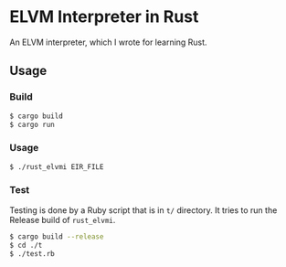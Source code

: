 # ELVM Interpreter in Rust

An ELVM interpreter, which I wrote for learning Rust.

## Usage

### Build

```bash
$ cargo build
$ cargo run 
```

### Usage

```bash
$ ./rust_elvmi EIR_FILE
```

### Test

Testing is done by a Ruby script that is in `t/` directory. It tries to run the Release build of `rust_elvmi`.

```bash
$ cargo build --release
$ cd ./t
$ ./test.rb
```
